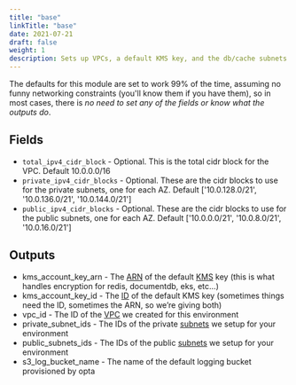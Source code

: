 ```yaml
---
title: "base"
linkTitle: "base"
date: 2021-07-21
draft: false
weight: 1
description: Sets up VPCs, a default KMS key, and the db/cache subnets for your environment
---
```


The defaults for this module are set to work 99% of the time, assuming no funny networking constraints (you'll know them
if you have them), so in most cases, there is _no need to set any of the fields or know what the outputs do_.


## Fields

- `total_ipv4_cidr_block` - Optional. This is the total cidr block for the VPC. Default 10.0.0.0/16
- `private_ipv4_cidr_blocks` - Optional. These are the cidr blocks to use for the private subnets, one for each AZ. Default ['10.0.128.0/21', '10.0.136.0/21', '10.0.144.0/21']
- `public_ipv4_cidr_blocks` - Optional. These are the cidr blocks to use for the public subnets, one for each AZ. Default ['10.0.0.0/21', '10.0.8.0/21', '10.0.16.0/21']

## Outputs

- kms_account_key_arn - The [ARN](https://docs.aws.amazon.com/general/latest/gr/aws-arns-and-namespaces.html) of the default [KMS](https://aws.amazon.com/kms/) key (this is what handles encryption for redis, documentdb, eks, etc…)
- kms_account_key_id - The [ID](https://docs.aws.amazon.com/kms/latest/developerguide/find-cmk-id-arn.html) of the default KMS key (sometimes things need the ID, sometimes the ARN, so we’re giving both)
- vpc_id - The ID of the [VPC](https://docs.aws.amazon.com/vpc/latest/userguide/what-is-amazon-vpc.html) we created for this environment
- private_subnet_ids - The IDs of the private [subnets](https://docs.aws.amazon.com/vpc/latest/userguide/VPC_Subnets.html) we setup for your environment
- public_subnets_ids - The IDs of the public [subnets](https://docs.aws.amazon.com/vpc/latest/userguide/VPC_Subnets.html) we setup for your environment
- s3_log_bucket_name - The name of the default logging bucket provisioned by opta